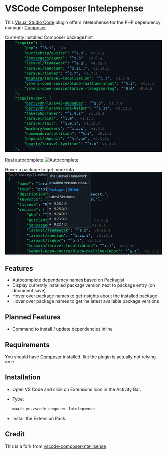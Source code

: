 # VSCode Composer Intelephense

This [Visual Studio Code](https://code.visualstudio.com/) plugin offers Intelephense for the PHP dependency manager [Composer](https://getcomposer.org/).

Currently installed Composer package hint
![hint](images/composer-hint.png)

Real autocomplete
![Autocomplete](images/autocomplete.gif)

Hover a package to get more info
![Autocomplete](images/hover-package-for-info.png)

## Features

- Autocomplete dependency names based on [Packagist](https://packagist.org/)
- Display currently installed package version next to package entry (on document save)
- Hover over package names to get insights about the installed package
- Hover over package names to get the latest available package versions

## Planned Features

- Command to install / update dependencies inline

## Requirements

You should have [Composer](https://getcomposer.org/) installed. But the plugin is actually not relying on it.

## Installation

- Open VS Code and click on Extensions Icon in the Activity Bar.
- Type:

    ```bat
    muath-ye.vscode-composer-Intelephense
    ```

- Install the Extension Pack.

## Credit

This is a fork from [vscode-composer-intellisense](https://github.com/kainiklas/vscode-composer-intellisense)
